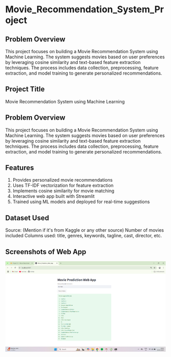# Movie_Recommendation_System_Project

## Problem Overview
This project focuses on building a Movie Recommendation System using Machine Learning. The system suggests movies based on user preferences by leveraging cosine similarity and text-based feature extraction techniques. The process includes data collection, preprocessing, feature extraction, and model training to generate personalized recommendations.

## Project Title
Movie Recommendation System using Machine Learning

## Problem Overview
This project focuses on building a Movie Recommendation System using Machine Learning. The system suggests movies based on user preferences by leveraging cosine similarity and text-based feature extraction techniques. The process includes data collection, preprocessing, feature extraction, and model training to generate personalized recommendations.

## Features
1. Provides personalized movie recommendations
2. Uses TF-IDF vectorization for feature extraction
3. Implements cosine similarity for movie matching
4. Interactive web app built with Streamlit
5. Trained using ML models and deployed for real-time suggestions


## Dataset Used
Source: (Mention if it's from Kaggle or any other source)
Number of movies included
Columns used: title, genres, keywords, tagline, cast, director, etc.

## Screenshots of Web App
![Movie Recommendation Web App](project_web_app.png)




